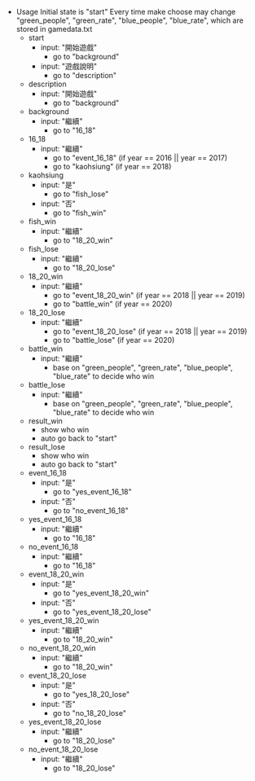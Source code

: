 
- Usage
Initial state is "start"
Every time make choose may change "green_people", "green_rate", "blue_people", "blue_rate", which are stored in gamedata.txt
	- start
		- input: "開始遊戲"
			- go to "background"
		- input: "遊戲說明"
			- go to "description"
	- description
		- input: "開始遊戲"
			- go to "background"
	- background
		- input: "繼續"
			- go to "16_18"
	- 16_18
		- input: "繼續"
			- go to "event_16_18" (if year == 2016 || year == 2017)
			- go to "kaohsiung" (if year == 2018)
	- kaohsiung
		- input: "是"
			- go to "fish_lose"
		- input: "否"
			- go to "fish_win"
	- fish_win
		- input: "繼續"
			- go to "18_20_win"
	- fish_lose
		- input: "繼續"
			- go to "18_20_lose"
	- 18_20_win
		- input: "繼續"
			- go to "event_18_20_win" (if year == 2018 || year == 2019)
			- go to "battle_win" (if year == 2020)
	- 18_20_lose
		- input: "繼續"
			- go to "event_18_20_lose" (if year == 2018 || year == 2019)
			- go to "battle_lose" (if year == 2020)
	- battle_win
		- input: "繼續"
			- base on "green_people", "green_rate", "blue_people", "blue_rate" to decide who win 
	- battle_lose
		- input: "繼續"
			- base on "green_people", "green_rate", "blue_people", "blue_rate" to decide who win
	- result_win
		- show who win
		- auto go back to "start"
	- result_lose
		- show who win
		- auto go back to "start"
	- event_16_18
		- input: "是"
			- go to "yes_event_16_18"
		- input: "否"
			- go to "no_event_16_18"
	- yes_event_16_18
		- input: "繼續"
			- go to "16_18"
	- no_event_16_18
		- input: "繼續"
			- go to "16_18"
	- event_18_20_win
		- input: "是"
			- go to "yes_event_18_20_win"
		- input: "否"
			- go to "yes_event_18_20_lose"
	- yes_event_18_20_win
		- input: "繼續"
			- go to "18_20_win"
	- no_event_18_20_win
		- input: "繼續"
			- go to "18_20_win"
	- event_18_20_lose
		- input: "是"
			- go to "yes_18_20_lose"
		- input: "否"
			- go to "no_18_20_lose"
	- yes_event_18_20_lose
		- input: "繼續"
			- go to "18_20_lose"
	- no_event_18_20_lose
		- input: "繼續"
			- go to "18_20_lose"
